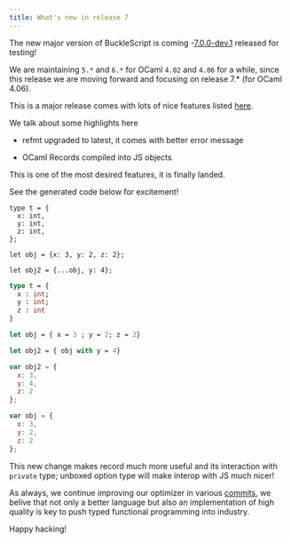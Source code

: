 ```yaml
---
title: What's new in release 7
---
```


The new major version of BuckleScript is coming -[7.0.0-dev.1](https://github.com/BuckleScript/bucklescript/pull/3968) released for testing!

We are maintaining `5.*` and `6.*` for OCaml `4.02` and `4.06` for a while, since this release we are moving forward and focusing on release 7.* (for OCaml 4.06).

This is a major release comes with lots of nice features listed [here](https://github.com/BuckleScript/bucklescript/blob/master/Changes.md).

We talk about some highlights here

- refmt upgraded to latest, it comes with better error message

- OCaml Records compiled into JS objects

This is one of the most desired features, it is finally landed.

See the generated code below for excitement!

```reasonml
type t = {
  x: int,
  y: int,
  z: int,
};

let obj = {x: 3, y: 2, z: 2};

let obj2 = {...obj, y: 4};
```
```ocaml
type t = {
  x : int;
  y : int;
  z : int 
}

let obj = { x = 3 ; y = 2; z = 2}

let obj2 = { obj with y = 4}
```

```js
var obj2 = {
  x: 3,
  y: 4,
  z: 2
};

var obj = {
  x: 3,
  y: 2,
  z: 2
};
``` 
This new change makes record much more useful and its interaction with `private` type; unboxed option type will make interop with JS much nicer!

As always, we continue improving our optimizer in various [commits](https://github.com/BuckleScript/bucklescript/pull/3966/files?file-filters%5B%5D=.js), we belive that not only a better language but also an implementation of high quality is key to push typed functional programming into industry.

Happy hacking!
